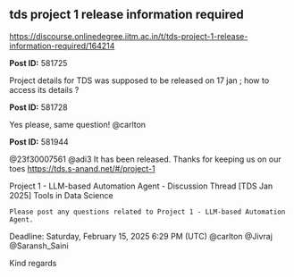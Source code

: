 ## tds project 1 release information required
https://discourse.onlinedegree.iitm.ac.in/t/tds-project-1-release-information-required/164214


**Post ID:** 581725

Project details for TDS was supposed to be released on 17 jan ; how to access its details ?

**Post ID:** 581728

Yes please, same question!
@carlton

**Post ID:** 581944

@23f30007561 @adi3
It has been released. Thanks for keeping us on our toes 
https://tds.s-anand.net/#/project-1




Project 1 - LLM-based Automation Agent - Discussion Thread [TDS Jan 2025] Tools in Data Science


    Please post any questions related to Project 1 - LLM-based Automation Agent. 
Deadline: Saturday, February 15, 2025 6:29 PM (UTC) 
@carlton @Jivraj @Saransh_Saini


Kind regards
